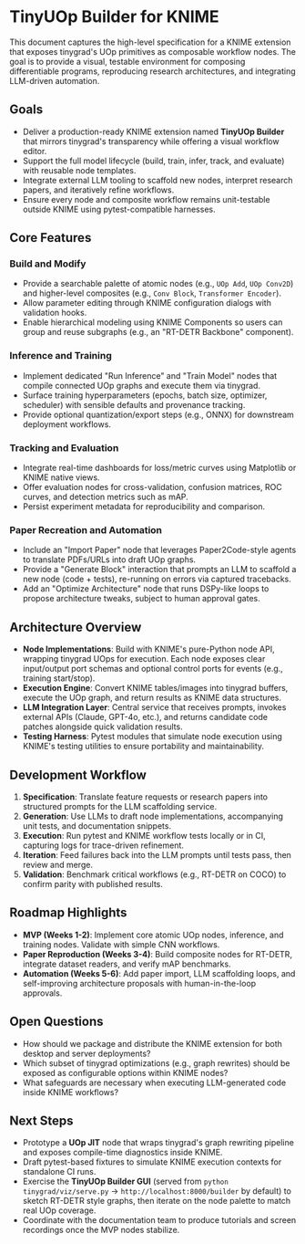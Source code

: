 # TinyUOp Builder for KNIME

This document captures the high-level specification for a KNIME extension that exposes tinygrad's UOp primitives as composable workflow nodes. The goal is to provide a visual, testable environment for composing differentiable programs, reproducing research architectures, and integrating LLM-driven automation.

## Goals
- Deliver a production-ready KNIME extension named **TinyUOp Builder** that mirrors tinygrad's transparency while offering a visual workflow editor.
- Support the full model lifecycle (build, train, infer, track, and evaluate) with reusable node templates.
- Integrate external LLM tooling to scaffold new nodes, interpret research papers, and iteratively refine workflows.
- Ensure every node and composite workflow remains unit-testable outside KNIME using pytest-compatible harnesses.

## Core Features
### Build and Modify
- Provide a searchable palette of atomic nodes (e.g., `UOp Add`, `UOp Conv2D`) and higher-level composites (e.g., `Conv Block`, `Transformer Encoder`).
- Allow parameter editing through KNIME configuration dialogs with validation hooks.
- Enable hierarchical modeling using KNIME Components so users can group and reuse subgraphs (e.g., an "RT-DETR Backbone" component).

### Inference and Training
- Implement dedicated "Run Inference" and "Train Model" nodes that compile connected UOp graphs and execute them via tinygrad.
- Surface training hyperparameters (epochs, batch size, optimizer, scheduler) with sensible defaults and provenance tracking.
- Provide optional quantization/export steps (e.g., ONNX) for downstream deployment workflows.

### Tracking and Evaluation
- Integrate real-time dashboards for loss/metric curves using Matplotlib or KNIME native views.
- Offer evaluation nodes for cross-validation, confusion matrices, ROC curves, and detection metrics such as mAP.
- Persist experiment metadata for reproducibility and comparison.

### Paper Recreation and Automation
- Include an "Import Paper" node that leverages Paper2Code-style agents to translate PDFs/URLs into draft UOp graphs.
- Provide a "Generate Block" interaction that prompts an LLM to scaffold a new node (code + tests), re-running on errors via captured tracebacks.
- Add an "Optimize Architecture" node that runs DSPy-like loops to propose architecture tweaks, subject to human approval gates.

## Architecture Overview
- **Node Implementations**: Build with KNIME's pure-Python node API, wrapping tinygrad UOps for execution. Each node exposes clear input/output port schemas and optional control ports for events (e.g., training start/stop).
- **Execution Engine**: Convert KNIME tables/images into tinygrad buffers, execute the UOp graph, and return results as KNIME data structures.
- **LLM Integration Layer**: Central service that receives prompts, invokes external APIs (Claude, GPT-4o, etc.), and returns candidate code patches alongside quick validation results.
- **Testing Harness**: Pytest modules that simulate node execution using KNIME's testing utilities to ensure portability and maintainability.

## Development Workflow
1. **Specification**: Translate feature requests or research papers into structured prompts for the LLM scaffolding service.
2. **Generation**: Use LLMs to draft node implementations, accompanying unit tests, and documentation snippets.
3. **Execution**: Run pytest and KNIME workflow tests locally or in CI, capturing logs for trace-driven refinement.
4. **Iteration**: Feed failures back into the LLM prompts until tests pass, then review and merge.
5. **Validation**: Benchmark critical workflows (e.g., RT-DETR on COCO) to confirm parity with published results.

## Roadmap Highlights
- **MVP (Weeks 1-2)**: Implement core atomic UOp nodes, inference, and training nodes. Validate with simple CNN workflows.
- **Paper Reproduction (Weeks 3-4)**: Build composite nodes for RT-DETR, integrate dataset readers, and verify mAP benchmarks.
- **Automation (Weeks 5-6)**: Add paper import, LLM scaffolding loops, and self-improving architecture proposals with human-in-the-loop approvals.

## Open Questions
- How should we package and distribute the KNIME extension for both desktop and server deployments?
- Which subset of tinygrad optimizations (e.g., graph rewrites) should be exposed as configurable options within KNIME nodes?
- What safeguards are necessary when executing LLM-generated code inside KNIME workflows?

## Next Steps
- Prototype a **UOp JIT** node that wraps tinygrad's graph rewriting pipeline and exposes compile-time diagnostics inside KNIME.
- Draft pytest-based fixtures to simulate KNIME execution contexts for standalone CI runs.
- Exercise the **TinyUOp Builder GUI** (served from `python tinygrad/viz/serve.py` → `http://localhost:8000/builder` by default) to sketch RT-DETR style graphs, then iterate on the node palette to match real UOp coverage.
- Coordinate with the documentation team to produce tutorials and screen recordings once the MVP nodes stabilize.
